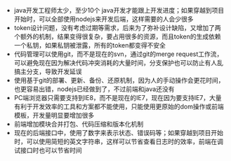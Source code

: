 + java开发工程师太少，至少10个 java开发才能跟上开发进度；如果穿越到项目开始时，可以全部使用nodejs来开发后端，这样需要的人会少很多
+ token设计问题，没有考虑过期等需求，后来为了弥补设计缺陷，又增加了两个额外的机制，结果变得很复杂，要占用很多的资源，而且token的生成依赖一个私钥，如果私钥被泄露，所有的token都变得不安全
+ 代码管理可以使用git，而不是现在的svn，通过git的merge request工作流，可以避免现在因为解决代码冲突消耗的大量时间，分支保护也可以防止有人乱搞主分支，导致开发延误
+ 使用基于git的部署、更新、备份、还原机制，因为人的手动操作会更花时间，也更容易出错，nodejs已经做到了，不过前端和java还没有
+ PC端浏览器只需要支持到IE8，而不是现在的IE7，现在因为要支持IE7，大量有利于开发效率的工具和方案都不能使用，只能使用更原始的dom操作或前端模板，开发量明显要增加很多
+ 前端增加模块合并打包、代码压缩和版本化机制
+ 现在的后端接口中，使用了数字来表示状态、错误码等；如果穿越到项目开始时，可以使用简短的英文字符串，这样可以节省查看日志时的效率，前端在调试接口时也可以节省时间